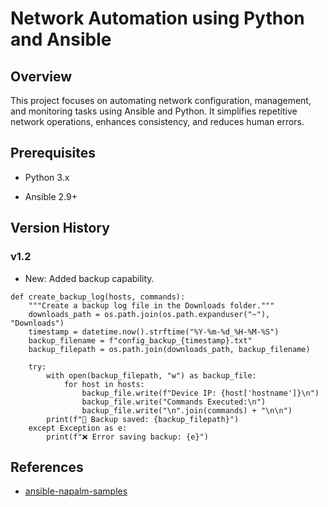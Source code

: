 # Network Automation using Python and Ansible

## Overview

This project focuses on automating network configuration, management, and monitoring tasks using Ansible and Python. It simplifies repetitive network operations, enhances consistency, and reduces human errors.

## Prerequisites

- Python 3.x

- Ansible 2.9+

## Version History

### v1.2
- New: Added backup capability.
```
def create_backup_log(hosts, commands):
    """Create a backup log file in the Downloads folder."""
    downloads_path = os.path.join(os.path.expanduser("~"), "Downloads")
    timestamp = datetime.now().strftime("%Y-%m-%d_%H-%M-%S")
    backup_filename = f"config_backup_{timestamp}.txt"
    backup_filepath = os.path.join(downloads_path, backup_filename)
    
    try:
        with open(backup_filepath, "w") as backup_file:
            for host in hosts:
                backup_file.write(f"Device IP: {host['hostname']}\n")
                backup_file.write("Commands Executed:\n")
                backup_file.write("\n".join(commands) + "\n\n")
        print(f"📂 Backup saved: {backup_filepath}")
    except Exception as e:
        print(f"❌ Error saving backup: {e}")
```

## References

- [ansible-napalm-samples](https://github.com/network-automation/ansible-napalm-samples)
